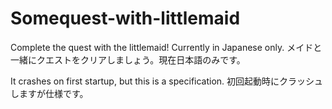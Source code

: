 # Somequest-with-littlemaid
Complete the quest with the littlemaid! Currently in Japanese only.
メイドと一緒にクエストをクリアしましょう。現在日本語のみです。

It crashes on first startup, but this is a specification.
初回起動時にクラッシュしますが仕様です。
